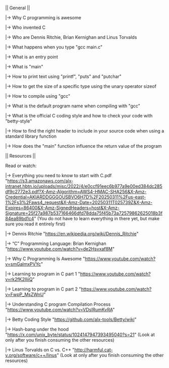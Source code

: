 || General ||

|-> Why C programming is awesome

|-> Who invented C

|-> Who are Dennis Ritchie, Brian Kernighan and Linus Torvalds

|-> What happens when you type "gcc main.c"

|-> What is an entry point

|-> What is "main"

|-> How to print text using "printf", "puts" and "putchar"

|-> How to get the size of a specific type using the unary operator sizeof

|-> How to compile using "gcc"

|-> What is the default program name when compiling with "gcc"

|-> What is the official C coding style and how to check your code with "betty-style"

|-> How to find the right header to include in your source code when using a standard library function

|-> How does the "main" function influence the return value of the program


|| Resources ||

Read or watch:

|-> Everything you need to know to start with C.pdf "https://s3.amazonaws.com/alx-intranet.hbtn.io/uploads/misc/2022/4/e0ccf91eec6b977a9e00ed384dc285df9c2772e3.pdf?X-Amz-Algorithm=AWS4-HMAC-SHA256&X-Amz-Credential=AKIARDDGGGOUSBVO6H7D%2F20250311%2Fus-east-1%2Fs3%2Faws4_request&X-Amz-Date=20250311T025739Z&X-Amz-Expires=86400&X-Amz-SignedHeaders=host&X-Amz-Signature=25f27a987b537166466dfd78dda75f45b73a72579862625018b3f84ea89bd1c4" (You do not have to learn everything in there yet, but make sure you read it entirely first)

|-> Dennis Ritchie "https://en.wikipedia.org/wiki/Dennis_Ritchie"

|-> “C” Programming Language: Brian Kernighan "https://www.youtube.com/watch?v=de2Hsvxaf8M"

|-> Why C Programming Is Awesome "https://www.youtube.com/watch?v=smGalmxPVYc"

|-> Learning to program in C part 1 "https://www.youtube.com/watch?v=rk2fK2IIiiQ"

|-> Learning to program in C part 2 "https://www.youtube.com/watch?v=FwpP_MsZWnU"

|-> Understanding C program Compilation Process "https://www.youtube.com/watch?v=VDslRumKvRA"

|-> Betty Coding Style "https://github.com/alx-tools/Betty/wiki"

|-> Hash-bang under the hood "https://x.com/unix_byte/status/1024147947393495040?s=21" (Look at only after you finish consuming the other resources)

|-> Linus Torvalds on C vs. C++ "http://harmful.cat-v.org/software/c++/linus" (Look at only after you finish consuming the other resources)
